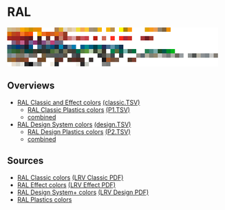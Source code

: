 RAL
===

![RAL Classic](<ral-classic-rgb.10px.png> "10px overview")

Overviews
---------

- [RAL Classic and Effect colors](classic.md) 
  [(classic.TSV)](classic.tsv)
  - [RAL Classic Plastics colors](P1.md)
    [(P1.TSV)](P1.tsv)
  - [combined](classic+p1.md)
- [RAL Design System colors](design.md) 
  [(design.TSV)](design.tsv)
  - [RAL Design Plastics colors](P2.md)
    [(P2.TSV)](P2.tsv)
  - [combined](design+p2.md)

Sources
-------

- [RAL Classic colors](http://www.ral-farben.de/content/anwendung-hilfe/all-ral-colours-names/overview-ral-classic-colours.html) 
  [(LRV Classic PDF)](http://toxid.ral-farben.de/fileadmin/pdf/Hellbezugswerte_RAL_CLASSIC_2018.pdf "LRV RAL Classic 2018")
- [RAL Effect colors](http://www.ral-farben.de/content/anwendung-hilfe/all-ral-colours-names/overview-ral-effect-colours.html) 
  [(LRV Effect PDF)](http://toxid.ral-farben.de/fileadmin/pdf/Hellbezugswerte_RAL_EFFECT_2018.pdf "LRV RAL Effect 2018")
- [RAL Design System+ colors](http://www.ral-farben.de/content/anwendung-hilfe/all-ral-colours-names/overview-ral-design-colours.html) 
  [(LRV Design PDF)](http://toxid.ral-farben.de/fileadmin/pdf/LRV_RAL_DESIGN_SYSTEM_plus_2018.pdf "LRV RAL Design System+ 2018")
- [RAL Plastics colors](http://www.ral-farben.de/content/anwendung-hilfe/all-ral-colours-names/overview-ral-plastics-colours.html)
